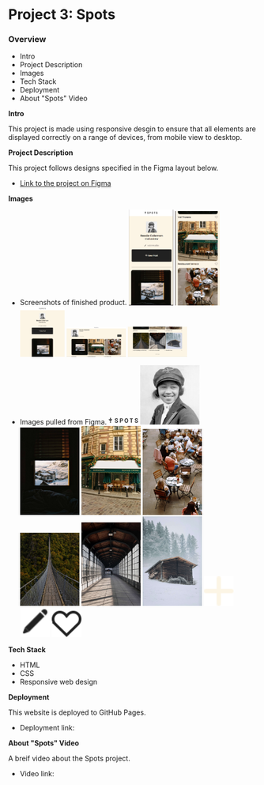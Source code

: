 # Project 3: Spots

### Overview

- Intro
- Project Description
- Images
- Tech Stack
- Deployment
- About "Spots" Video

**Intro**

This project is made using responsive desgin to ensure that all elements are displayed correctly on a range of devices, from mobile view to desktop.

**Project Description**

This project follows designs specified in the Figma layout below.

- [Link to the project on Figma](https://www.figma.com/file/BBNm2bC3lj8QQMHlnqRsga/Sprint-3-Project-%E2%80%94-Spots?type=design&node-id=2%3A60&mode=design&t=afgNFybdorZO6cQo-1)

**Images**

- Screenshots of finished product.
  <img alt="320px top-view" src="./images/320px_top.png" width="90">
  <img alt="320px middle-view" src="./images/320px_middle.png" width="90">
  <img alt="630px top-view" src="./images/630px_top.png" width="90">
  <img alt="1440px top-view" src="./images/1440px_top.png" width="120">
  <img alt="1400px bottom-view" src="./images/1440px_bottom.png" width="120">

- Images pulled from Figma.
  <img alt="" src="./images/logo.svg" width="60">
  <img alt="" src="./images/avatar.jpg" width="120">
  <img alt="" src="./images/1-photo-by-moritz-feldmann-from-pexels.jpg" width="120">
  <img alt="" src="./images/2-photo-by-ceiline-from-pexels.jpg" width="120">
  <img alt="" src="./images/3-photo-by-tubanur-dogan-from-pexels.jpg" width="120">
  <img alt="" src="./images/4-photo-by-maurice-laschet-from-pexels.jpg" width="120">
  <img alt="" src="./images/5-photo-by-van-anh-nguyen-from-pexels.jpg" width="120">
  <img alt="" src="./images/6-photo-by-moritz-feldmann-from-pexels.jpg" width="120">
  <img alt="" src="./images/plus_icon.svg" width="60">
  <img alt="" src="./images/pencil_icon.svg" width="60">
  <img alt="" src="./images/heart_icon.svg" width="60">

**Tech Stack**

- HTML
- CSS
- Responsive web design

**Deployment**

This website is deployed to GitHub Pages.

- Deployment link:

**About "Spots" Video**

A breif video about the Spots project.

- Video link:
